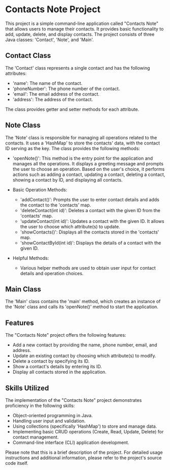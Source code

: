 # Contacts Note Project

This project is a simple command-line application called "Contacts Note" that allows users to manage their contacts.
It provides basic functionality to add, update, delete, and display contacts.
The project consists of three Java classes: 'Contact', 'Note', and 'Main'.

## Contact Class
The 'Contact' class represents a single contact and has the following attributes:
- 'name': The name of the contact.
- 'phoneNumber': The phone number of the contact.
- 'email': The email address of the contact.
- 'address': The address of the contact.

The class provides getter and setter methods for each attribute.

## Note Class
The 'Note' class is responsible for managing all operations related to the contacts.
It uses a 'HashMap' to store the contacts' data, with the contact ID serving as the key. The class provides the following methods:

- 'openNote()': This method is the entry point for the application and manages all the operations.
     It displays a greeting message and prompts the user to choose an operation.
     Based on the user's choice, it performs actions such as adding a contact, updating a contact, deleting a contact, showing a contact by ID,
     and displaying all contacts.

- Basic Operation Methods:
  - 'addContact()': Prompts the user to enter contact details and adds the contact to the 'contacts' map.
  - 'deleteContact(int id)': Deletes a contact with the given ID from the 'contacts' map.
  - 'updateContact(int id)': Updates a contact with the given ID. It allows the user to choose which attribute(s) to update.
  - 'showContacts()': Displays all the contacts stored in the 'contacts' map.
  - 'showContactById(int id)': Displays the details of a contact with the given ID.

- Helpful Methods:
  - Various helper methods are used to obtain user input for contact details and operation choices.

## Main Class
The 'Main' class contains the 'main' method, which creates an instance of the 'Note' class and calls its 'openNote()' method to start the application.

## Features
The "Contacts Note" project offers the following features:
- Add a new contact by providing the name, phone number, email, and address.
- Update an existing contact by choosing which attribute(s) to modify.
- Delete a contact by specifying its ID.
- Show a contact's details by entering its ID.
- Display all contacts stored in the application.

## Skills Utilized
The implementation of the "Contacts Note" project demonstrates proficiency in the following skills:
- Object-oriented programming in Java.
- Handling user input and validation.
- Using collections (specifically 'HashMap') to store and manage data.
- Implementing basic CRUD operations (Create, Read, Update, Delete) for contact management.
- Command-line interface (CLI) application development.

Please note that this is a brief description of the project. For detailed usage instructions and additional information,
please refer to the project's source code itself.
